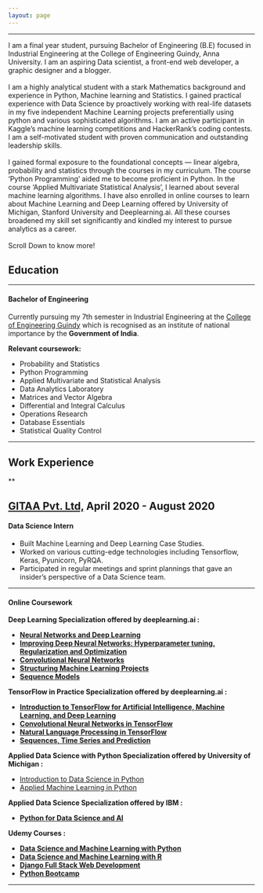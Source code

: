 ```yaml
---
layout: page
---
```


* * * * *

I am a final year student, pursuing Bachelor of Engineering (B.E)
focused in Industrial Engineering at the College of Engineering Guindy,
Anna University. I am an aspiring Data scientist, a front-end web
developer, a graphic designer and a blogger. \
 \
 I am a highly analytical student with a stark Mathematics background
and experience in Python, Machine learning and Statistics. I gained
practical experience with Data Science by proactively working with
real-life datasets in my five independent Machine Learning projects
preferentially using python and various sophisticated algorithms. I am
an active participant in Kaggle’s machine learning competitions and
HackerRank’s coding contests. I am a self-motivated student with proven
communication and outstanding leadership skills. \
 \
 I gained formal exposure to the foundational concepts — linear algebra,
probability and statistics through the courses in my curriculum. The
course ‘Python Programming’ aided me to become proficient in Python. In
the course ‘Applied Multivariate Statistical Analysis’, I learned about
several machine learning algorithms. I have also enrolled in online
courses to learn about Machine Learning and Deep Learning offered by
University of Michigan, Stanford University and Deeplearning.ai. All
these courses broadened my skill set significantly and kindled my
interest to pursue analytics as a career. \
\
 Scroll Down to know more!

**Education**
-------------

* * * * *

#### Bachelor of Engineering

Currently pursuing my 7th semester in Industrial Engineering at the
[College of Engineering Guindy](https://ceg.annauniv.edu/) which is
recognised as an institute of national importance by the **Government of
India**. 

**Relevant coursework:**

-   Probability and Statistics
-   Python Programming
-   Applied Multivariate and Statistical Analysis
-   Data Analytics Laboratory
-   Matrices and Vector Algebra
-   Differential and Integral Calculus
-   Operations Research
-   Database Essentials
-   Statistical Quality Control

* * * * *
**Work Experience**
-------------------

**

**[GITAA Pvt. Ltd,](#)** April 2020 - August 2020
---------------------------------------------

#### **Data Science Intern**
- Built Machine Learning and Deep Learning Case Studies.
- Worked on various cutting-edge technologies including Tensorflow, Keras, Pyunicorn, PyRQA. 
- Participated in regular meetings and sprint plannings that gave an insider’s perspective of a Data Science team.


* * * * *
#### Online Coursework


**Deep Learning Specialization offered by deeplearning.ai :**

-   **[Neural Networks and Deep Learning](https://www.coursera.org/account/accomplishments/certificate/JX88VD7YHNY2)**
-   **[Improving Deep Neural Networks: Hyperparameter tuning, Regularization and Optimization](https://www.coursera.org/account/accomplishments/certificate/6E77TG9T5PB8)**
-   **[Convolutional Neural Networks](https://www.coursera.org/account/accomplishments/certificate/DN5EWKZBHM58)**
-   **[Structuring Machine Learning Projects](https://www.coursera.org/account/accomplishments/certificate/TZCP4ML4B7MD)**    
-   **[Sequence Models](https://www.coursera.org/account/accomplishments/certificate/NN2Q3BNZM73L)** 


**TensorFlow in Practice Specialization offered by deeplearning.ai :**

-   **[Introduction to TensorFlow for Artificial Intelligence, Machine Learning, and Deep Learning](https://www.coursera.org/account/accomplishments/certificate/AUS6H5CLVAQA)**
-   **[Convolutional Neural Networks in TensorFlow](https://www.coursera.org/account/accomplishments/certificate/6ZG92JVD3Y84)**
-   **[Natural Language Processing in TensorFlow](https://www.coursera.org/account/accomplishments/certificate/67WM2GYVDJLW)**
-   **[Sequences, Time Series and Prediction](https://www.coursera.org/account/accomplishments/certificate/Q5WQXMC52768)**   

**Applied Data Science with Python Specialization offered by University
of Michigan :**

-   [Introduction to Data Science in
    Python](https://www.coursera.org/account/accomplishments/verify/LBR6BKFHJE7S)
-   [Applied Machine Learning in
    Python](https://www.coursera.org/account/accomplishments/verify/QWQ7LR4HKT8V)


**Applied Data Science Specialization offered by IBM :**

-   [**Python for Data Science and
    AI**](https://coursera.org/share/072d95755cd7aa3b02349f81c0a712ca)


**Udemy Courses :**

-   [**Data Science and Machine Learning with
    Python**](https://www.udemy.com/certificate/UC-806E1H4B/)
-   [**Data Science and Machine Learning with
    R**](https://www.udemy.com/certificate/UC-ELRTAM1Q/)
-   [**Django Full Stack Web
    Development**](https://www.udemy.com/certificate/UC-BPZ8XC8V/)
-   [**Python
    Bootcamp**](https://www.udemy.com/certificate/UC-YR4KI7TP/)

* * * * *
